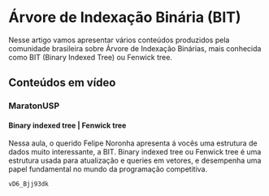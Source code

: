 # Árvore de Indexação Binária (BIT)

Nesse artigo vamos apresentar vários conteúdos produzidos pela comunidade brasileira sobre Árvore de Indexação Binárias, mais conhecida como BIT (Binary Indexed Tree) ou Fenwick tree.

## Conteúdos em vídeo

### MaratonUSP

#### Binary indexed tree | Fenwick tree

Nessa aula, o querido Felipe Noronha apresenta á vocês uma estrutura de dados muito interessante, a BIT. Binary indexed tree ou Fenwick tree é uma estrutura usada para atualização e queries em vetores, e desempenha uma papel fundamental no mundo da programação competitiva.

```youtube
vD6_Bjj93dk
```
